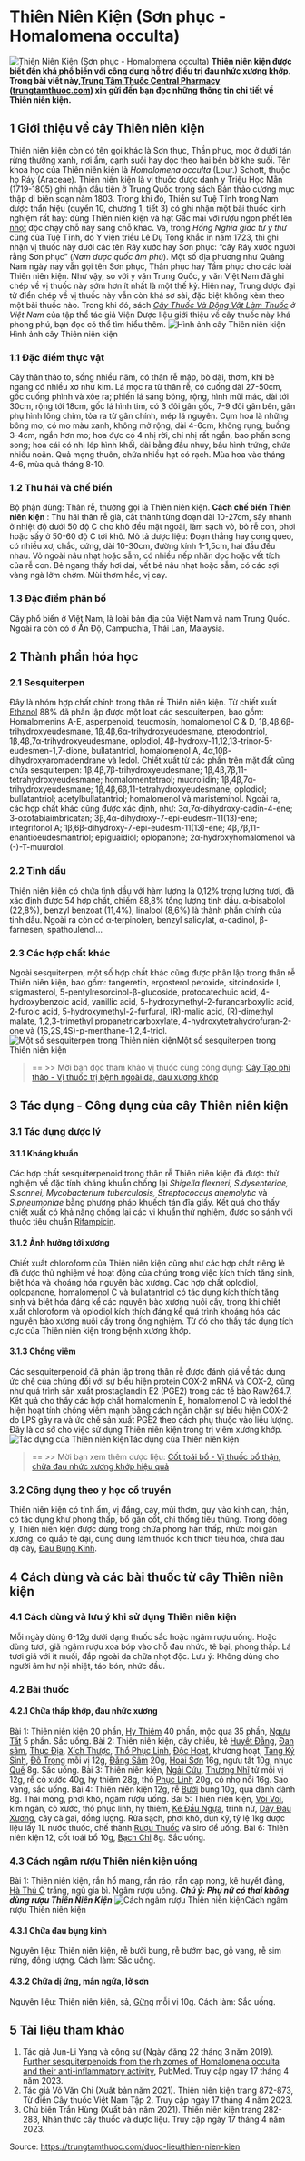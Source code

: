 # Thiên Niên Kiện (Sơn phục - Homalomena occulta)

![Thiên Niên Kiện \(Sơn phục - Homalomena occulta\)](https://trungtamthuoc.com/images/others/thien-nien-kien-1-1724.jpg)
**Thiên niên kiện được biết đến khá phổ biến với công dụng hỗ trợ điều trị đau nhức xương khớp. Trong bài viết này,[Trung Tâm Thuốc Central Pharmacy](https://trungtamthuoc.com/ "Trung Tâm Thuốc Central Pharmacy") ([trungtamthuoc.com](https://trungtamthuoc.com/ "trungtamthuoc.com")) xin gửi đến bạn đọc những thông tin chi tiết về Thiên niên kiện.**
##  1 Giới thiệu về cây Thiên niên kiện
Thiên niên kiện còn có tên gọi khác là Sơn thục, Thần phục, mọc ở dưới tán rừng thường xanh, nơi ẩm, cạnh suối hay dọc theo hai bên bờ khe suối.
Tên khoa học của Thiên niên kiện là _Homalomena occulta_ (Lour.) Schott, thuộc họ Ráy (Araceae).
Thiên niên kiện là vị thuốc được danh y Triệu Học Mẫn (1719-1805) ghi nhận đầu tiên ở Trung Quốc trong sách Bản thảo cương mục thập di biên soạn năm 1803. Trong khi đó, Thiền sư Tuệ Tĩnh trong Nam dược thần hiệu (quyển 10, chương 1, tiết 3) có ghi nhận một bài thuốc kinh nghiệm rất hay: dùng Thiên niên kiện và hạt Gấc mài với rượu ngon phết lên [nhọt](https://trungtamthuoc.com/bai-viet/nhot "nhọt") độc chạy chỗ này sang chỗ khác.
Và, trong _Hồng Nghĩa giác tư y thư_ cũng của Tuệ Tĩnh, do Y viện triều Lê Dụ Tông khắc in năm 1723, thì ghi nhận vị thuốc này dưới các tên Ráy xước hay Sơn phục: “cây Ráy xước người rằng Sơn phục” (_Nam dược quốc âm phú_). Một số địa phương như Quảng Nam ngày nay vẫn gọi tên Sơn phục, Thần phục hay Tầm phục cho các loài Thiên niên kiện.
Như vậy, so với y văn Trung Quốc, y văn Việt Nam đã ghi chép về vị thuốc này sớm hơn ít nhất là một thế kỷ. Hiện nay, Trung dược đại từ điển chép về vị thuốc này vẫn còn khá sơ sài, đặc biệt không kèm theo một bài thuốc nào. Trong khi đó, sách _[Cây Thuốc Và Động Vật Làm Thuốc](https://trungtamthuoc.com/bai-viet/doc-online-va-tai-mien-phi-pdf-sach-cay-thuoc-va-dong-vat-lam-thuoc-o-viet-nam "Cây Thuốc Và Động Vật Làm Thuốc") ở Việt Nam_ của tập thể tác giả Viện Dược liệu giới thiệu về cây thuốc này khá phong phú, bạn đọc có thể tìm hiểu thêm.
![Hình ảnh cây Thiên niên kiện](https://trungtamthuoc.com/images/item/thien-nien-kien-2.jpg)Hình ảnh cây Thiên niên kiện
### 1.1 Đặc điểm thực vật
Cây thân thảo to, sống nhiều năm, có thân rễ mập, bò dài, thơm, khi bẻ ngang có nhiều xơ như kim. Lá mọc ra từ thân rễ, có cuống dài 27-50cm, gốc cuống phình và xòe ra; phiến lá sáng bóng, rộng, hình mũi mác, dài tới 30cm, rộng tới 18cm, gốc lá hình tim, có 3 đôi gân gốc, 7-9 đôi gân bên, gân phụ hình lông chim, tỏa ra từ gân chính, mép lá nguyên.
Cụm hoa là những bông mo, có mo màu xanh, không mở rộng, dài 4-6cm, không rụng; buồng 3-4cm, ngắn hơn mo; hoa đực có 4 nhị rời, chỉ nhị rất ngắn, bao phấn song song; hoa cái có nhị lép hình khối, dài bằng đầu nhụy, bầu hình trứng, chứa nhiều noãn. Quả mọng thuôn, chứa nhiều hạt có rạch. Mùa hoa vào tháng 4-6, mùa quả tháng 8-10.
### 1.2 Thu hái và chế biến
Bộ phận dùng: Thân rễ, thường gọi là Thiên niên kiện.
**Cách chế biến Thiên niên kiện** : Thu hái thân rễ già, cắt thành từng đoạn dài 10-27cm, sấy nhanh ở nhiệt độ dưới 50 độ C cho khô đều mặt ngoài, làm sạch vỏ, bỏ rễ con, phơi hoặc sấy ở 50-60 độ C tới khô. 
Mô tả dược liệu: Đoạn thẳng hay cong queo, có nhiều xơ, chắc, cứng, dài 10-30cm, đường kính 1-1,5cm, hai đầu đều nhau. Vỏ ngoài nâu nhạt hoặc sẫm, có nhiều nếp nhăn dọc hoặc vết tích của rễ con. Bẻ ngang thấy hơi dai, vết bẻ nâu nhạt hoặc sẫm, có các sợi vàng ngà lởm chởm. Mùi thơm hắc, vị cay.
### 1.3 Đặc điểm phân bố
Cây phổ biến ở Việt Nam, là loài bản địa của Việt Nam và nam Trung Quốc. Ngoài ra còn có ở Ấn Độ, Campuchia, Thái Lan, Malaysia.
##  2 Thành phần hóa học
### 2.1 Sesquiterpen
Đây là nhóm hợp chất chính trong thân rễ Thiên niên kiện. Từ chiết xuất [Ethanol](https://trungtamthuoc.com/hoat-chat/ethanol "Ethanol") 88% đã phân lập được một loạt các sesquiterpen, bao gồm: Homalomenins A-E, asperpenoid, teucmosin, homalomenol C & D, 1β,4β,6β-trihydroxyeudesmane, 1β,4β,6α-trihydroxyeudesmane, pterodontriol, 1β,4β,7α-trihydroxyeudesmane, oplodiol, 4β-hydroxy-11,12,13-trinor-5-eudesmen-1,7-dione, bullatantriol, homalomenol A, 4α,10β-dihydroxyaromadendrane và ledol. 
Chiết xuất từ các phần trên mặt đất cũng chứa sesquiterpen: 1β,4β,7β-trihydroxyeudesmane; 1β,4β,7β,11-tetrahydroxyeudesmane; homalomentetraol; mucrolidin; 1β,4β,7α-trihydroxyeudesmane; 1β,4β,6β,11-tetrahydroxyeudesmane; oplodiol; bullatantriol; acetylbullatantriol; homalomenol và maristeminol.
Ngoài ra, các hợp chất khác cũng được xác định, như: 3α,7α-dihydroxy-cadin-4-ene; 3-oxofabiaimbricatan; 3β,4α-dihydroxy-7-epi-eudesm-11(13)-ene; integrifonol A; 1β,6β-dihydroxy-7-epi-eudesm-11(13)-ene; 4β,7β,11-enantioeudesmantriol; epiguaidiol; oplopanone; 2α-hydroxyhomalomenol và (-)-T-muurolol.
### 2.2 Tinh dầu
Thiên niên kiện có chứa tình dầu với hàm lượng là 0,12% trọng lượng tươi, đã xác định được 54 hợp chất, chiếm 88,8% tổng lượng tinh dầu. α-bisabolol (22,8%), benzyl benzoat (11,4%), linalool (8,6%) là thành phần chính của tinh dầu. Ngoài ra còn có α-terpinolen, benzyl salicylat, α-cadinol, β-farnesen, spathoulenol…
### 2.3 Các hợp chất khác
Ngoài sesquiterpen, một số hợp chất khác cũng được phân lập trong thân rễ Thiên niên kiện, bao gồm: tangeretin, ergosterol peroxide, sitoindoside I, stigmasterol, 5-pentylresorcinol-β-glucoside, protocatechuic acid, 4-hydroxybenzoic acid, vanillic acid, 5-hydroxymethyl-2-furancarboxylic acid, 2-furoic acid, 5-hydroxymethyl-2-furfural, (R)-malic acid, (R)-dimethyl malate, 1,2,3-trimethyl propanetricarboxylate, 4-hydroxytetrahydrofuran-2-one và (1S,2S,4S)-p-menthane-1,2,4-triol.
![Một số sesquiterpen trong Thiên niên kiện](https://trungtamthuoc.com/images/item/thien-nien-kien-3.jpg)Một số sesquiterpen trong Thiên niên kiện
> == >> Mời bạn đọc tham khảo vị thuốc cùng công dụng: [Cây Tạo phì thảo - Vị thuốc trị bệnh ngoài da, đau xương khớp](https://trungtamthuoc.com/duoc-lieu/tao-phi-thao)
##  3 Tác dụng - Công dụng của cây Thiên niên kiện
### 3.1 Tác dụng dược lý
#### 3.1.1 Kháng khuẩn
Các hợp chất sesquiterpenoid trong thân rễ Thiên niên kiện đã được thử nghiệm về đặc tính kháng khuẩn chống lại _Shigella flexneri, S.dysenteriae, S.sonnei, Mycobacterium tuberculosis, Streptococcus ahemolytic_ và _S.pneumoniae_ bằng phương pháp khuếch tán đĩa giấy. Kết quá cho thấy chiết xuất có khả năng chống lại các vi khuẩn thử nghiệm, được so sánh với thuốc tiêu chuẩn [Rifampicin](https://trungtamthuoc.com/hoat-chat/rifampicin "Rifampicin").
#### 3.1.2 Ảnh hưởng tới xương
Chiết xuất chloroform của Thiên niên kiện cũng như các hợp chất riêng lẻ đã được thử nghiệm về hoạt động của chúng trong việc kích thích tăng sinh, biệt hóa và khoáng hóa nguyên bào xương. Các hợp chất oplodiol, oplopanone, homalomenol C và bullatantriol có tác dụng kích thích tăng sinh và biệt hóa đáng kể các nguyên bào xương nuôi cấy, trong khi chiết xuất chloroform và oplodiol kích thích đáng kể quá trình khoáng hóa các nguyên bào xương nuôi cấy trong ống nghiệm. Từ đó cho thấy tác dụng tích cực của Thiên niên kiện trong bệnh xương khớp.
#### 3.1.3 Chống viêm
Các sesquiterpenoid đã phân lập trong thân rễ được đánh giá về tác dụng ức chế của chúng đối với sự biểu hiện protein COX-2 mRNA và COX-2, cũng như quá trình sản xuất prostaglandin E2 (PGE2) trong các tế bào Raw264.7. Kết quả cho thấy các hợp chất homalomenin E, homalomenol C và ledol thể hiện hoạt tính chống viêm mạnh bằng cách ngăn chặn sự biểu hiện COX-2 do LPS gây ra và ức chế sản xuất PGE2 theo cách phụ thuộc vào liều lượng. Đây là cơ sở cho việc sử dụng Thiên niên kiện trong trị viêm xương khớp.
![Tác dụng của Thiên niên kiện](https://trungtamthuoc.com/images/item/thien-nien-kien-4.jpg)Tác dụng của Thiên niên kiện
> == >> Mời bạn xem thêm dược liệu: [Cốt toái bổ - Vị thuốc bổ thận, chữa đau nhức xương khớp hiệu quả](https://trungtamthuoc.com/duoc-lieu/cot-toai-bo)
### 3.2 Công dụng theo y học cổ truyền
Thiên niên kiện có tính ấm, vị đắng, cay, mùi thơm, quy vào kinh can, thận, có tác dụng khư phong thấp, bổ gân cốt, chỉ thống tiêu thũng.
Trong đông y, Thiên niên kiện được dùng trong chữa phong hàn thấp, nhức mỏi gân xương, co quắp tê dại, cũng dùng làm thuốc kích thích tiêu hóa, chữa đau dạ dày, [Đau Bụng Kinh](https://trungtamthuoc.com/bai-viet/cach-dau-bung-kinh-va-phong-tranh-dau-bung-kinh "Đau Bụng Kinh").
##  4 Cách dùng và các bài thuốc từ cây Thiên niên kiện
### 4.1 Cách dùng và lưu ý khi sử dụng Thiên niên kiện
Mỗi ngày dùng 6-12g dưới dạng thuốc sắc hoặc ngâm rượu uống. Hoặc dùng tươi, giã ngâm rượu xoa bóp vào chỗ đau nhức, tê bại, phong thấp. Lá tươi giã với ít muối, đắp ngoài da chữa nhọt độc.
Lưu ý: Không dùng cho người âm hư nội nhiệt, táo bón, nhức đầu.
### 4.2 Bài thuốc
#### 4.2.1 Chữa thấp khớp, đau nhức xương
Bài 1: Thiên niên kiện 20 phần, [Hy Thiêm](https://trungtamthuoc.com/duoc-lieu/hy-thiem "Hy Thiêm") 40 phần, mộc qua 35 phần, [Ngưu Tất](https://trungtamthuoc.com/duoc-lieu/nguu-tat-86 "Ngưu Tất") 5 phần. Sắc uống.
Bài 2: Thiên niên kiện, dây chiều, kê [Huyết Đằng](https://trungtamthuoc.com/duoc-lieu/ke-huyet-dang "Huyết Đằng"), [Đan sâm](https://trungtamthuoc.com/duoc-lieu/dan-sam-70 "Đan sâm"), [Thục Địa](https://trungtamthuoc.com/duoc-lieu/httpswwwvinmeccomviy-hoc-co-truyenduoc-lieuthuc-dia-co-tac-dung-gi "Thục Địa"), [Xích Thược](https://trungtamthuoc.com/duoc-lieu/xich-thuoc-14 "Xích Thược"), [Thổ Phục Linh](https://trungtamthuoc.com/duoc-lieu/tho-phuc-linh "Thổ Phục Linh"), [Độc Hoạt](https://trungtamthuoc.com/duoc-lieu/doc-hoat-04 "Độc Hoạt"), khương hoạt, [Tang Ký Sinh](https://trungtamthuoc.com/duoc-lieu/tang-ky-sinh "Tang Ký Sinh"), [Đỗ Trọng](https://trungtamthuoc.com/duoc-lieu/do-trong-48 "Đỗ Trọng") mỗi vị 12g, [Đẳng Sâm](https://trungtamthuoc.com/duoc-lieu/dang-sam "Đẳng Sâm") 20g, [Hoài Sơn](https://trungtamthuoc.com/duoc-lieu/hoai-son "Hoài Sơn") 16g, ngưu tất 10g, nhục [Quế](https://trungtamthuoc.com/duoc-lieu/que-51 "Quế") 8g. Sắc uống.
Bài 3: Thiên niên kiện, [Ngải Cứu](https://trungtamthuoc.com/duoc-lieu/ngai-cuu-82 "Ngải Cứu"), [Thương Nhĩ](https://trungtamthuoc.com/duoc-lieu/ke-dau-ngua-83 "Thương Nhĩ") tử mỗi vị 12g, rễ cỏ xước 40g, hy thiêm 28g, thổ [Phục Linh](https://trungtamthuoc.com/duoc-lieu/phuc-linh-18 "Phục Linh") 20g, cỏ nhọ nồi 16g. Sao vàng, sắc uống.
Bài 4: Thiên niên kiện 12g, rễ [Bưởi](https://trungtamthuoc.com/duoc-lieu/buoi-50 "Bưởi") bung 10g, quả dành dành 8g. Thái mỏng, phơi khô, ngâm rượu uống.
Bài 5: Thiên niên kiện, [Vòi Voi](https://trungtamthuoc.com/duoc-lieu/cay-voi-voi "Vòi Voi"), kim ngân, cỏ xước, thổ phục linh, hy thiêm, [Ké Đầu Ngựa](https://trungtamthuoc.com/duoc-lieu/ke-dau-ngua-83 "Ké Đầu Ngựa"), trinh nữ, [Dây Đau Xương](https://trungtamthuoc.com/duoc-lieu/day-dau-xuong "Dây Đau Xương"), cây cà gai, đồng lượng. Rửa sạch, phơi khô, đun kỹ, tỷ lệ 1kg dược liệu lấy 1L nước thuốc, chế thành [Rượu Thuốc](https://trungtamthuoc.com/duoc-lieu/ruou-thuoc "Rượu Thuốc") và siro để uống.
Bài 6: Thiên niên kiện 12, cốt toái bổ 10g, [Bạch Chỉ](https://trungtamthuoc.com/duoc-lieu/bach-chi-42 "Bạch Chỉ") 8g. Sắc uống.
### 4.3 Cách ngâm rượu Thiên niên kiện uống
Bài 1: Thiên niên kiện, rắn hổ mang, rắn ráo, rắn cạp nong, kê huyết đằng, [Hà Thủ Ô](https://trungtamthuoc.com/duoc-lieu/ha-thu-o "Hà Thủ Ô") trắng, ngũ gia bì. Ngâm rượu uống.
**_Chú ý: Phụ nữ có thai không dùng rượu Thiên Niên Kiện_**
![Cách ngâm rượu Thiên niên kiện](https://trungtamthuoc.com/images/item/thien-nien-kien-5.jpg)Cách ngâm rượu Thiên niên kiện
#### 4.3.1 Chữa đau bụng kinh
Nguyên liệu: Thiên niên kiện, rễ bưởi bung, rễ bướm bạc, gỗ vang, rễ sim rừng, đồng lượng. 
Cách làm: Sắc uống.
#### 4.3.2 Chữa dị ứng, mẩn ngứa, lở sơn
Nguyên liệu: Thiên niên kiện, sả, [Gừng](https://trungtamthuoc.com/duoc-lieu/gung-14 "Gừng") mỗi vị 10g.
Cách làm: Sắc uống.
##  5 Tài liệu tham khảo
1. Tác giả Jun-Li Yang và cộng sự (Ngày đăng 22 tháng 3 năm 2019). [Further sesquiterpenoids from the rhizomes of Homalomena occulta and their anti-inflammatory activity](https://pubmed.ncbi.nlm.nih.gov/30928195/), PubMed. Truy cập ngày 17 tháng 4 năm 2023. 
2. Tác giả Võ Văn Chi (Xuất bản năm 2021). Thiên niên kiện trang 872-873, Từ điển Cây thuốc Việt Nam Tập 2. Truy cập ngày 17 tháng 4 năm 2023.
3. Chủ biên Trần Hùng (Xuất bản năm 2021). Thiên niên kiện trang 282-283, Nhân thức cây thuốc và dược liệu. Truy cập ngày 17 tháng 4 năm 2023.


Source: https://trungtamthuoc.com/duoc-lieu/thien-nien-kien